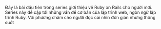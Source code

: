 Đây là bài đầu tiên trong series giới thiệu về Ruby on Rails cho người mới. Series này đề cập tới những vấn đề cơ bản của lập trình web, ngôn ngữ lập trình Ruby. Với phương châm cho người đọc cái nhìn đơn giản nhưng thông suốt
